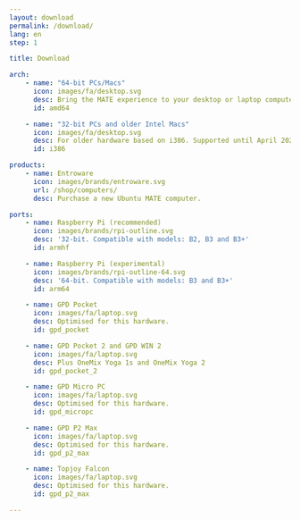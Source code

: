 ```yaml
---
layout: download
permalink: /download/
lang: en
step: 1

title: Download

arch:
    - name: "64-bit PCs/Macs"
      icon: images/fa/desktop.svg
      desc: Bring the MATE experience to your desktop or laptop computer.
      id: amd64

    - name: "32-bit PCs and older Intel Macs"
      icon: images/fa/desktop.svg
      desc: For older hardware based on i386. Supported until April 2021.
      id: i386

products:
    - name: Entroware
      icon: images/brands/entroware.svg
      url: /shop/computers/
      desc: Purchase a new Ubuntu MATE computer.

ports:
    - name: Raspberry Pi (recommended)
      icon: images/brands/rpi-outline.svg
      desc: '32-bit. Compatible with models: B2, B3 and B3+'
      id: armhf

    - name: Raspberry Pi (experimental)
      icon: images/brands/rpi-outline-64.svg
      desc: '64-bit. Compatible with models: B3 and B3+'
      id: arm64

    - name: GPD Pocket
      icon: images/fa/laptop.svg
      desc: Optimised for this hardware.
      id: gpd_pocket

    - name: GPD Pocket 2 and GPD WIN 2
      icon: images/fa/laptop.svg
      desc: Plus OneMix Yoga 1s and OneMix Yoga 2
      id: gpd_pocket_2

    - name: GPD Micro PC
      icon: images/fa/laptop.svg
      desc: Optimised for this hardware.
      id: gpd_micropc

    - name: GPD P2 Max
      icon: images/fa/laptop.svg
      desc: Optimised for this hardware.
      id: gpd_p2_max

    - name: Topjoy Falcon
      icon: images/fa/laptop.svg
      desc: Optimised for this hardware.
      id: gpd_p2_max

---
```


